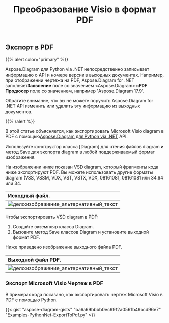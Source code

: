 ﻿---
title:  Преобразование Visio в формат PDF
linktitle: Преобразование Visio в PDF
type: docs
weight: 10
url: /ru/python-net/convert-visio-to-pdf/
description: В этом разделе показано, как Aspose.Diagram позволяет конвертировать форматы Visio в PDF. Преобразуйте VSD, VSS, VDW, VST, VSDX, VSSX, VSTX, VSDM, VSTM,VSSM в PDF с помощью нескольких строк кода.
---
## **Экспорт в PDF**
{{% alert color="primary" %}}

 Aspose.Diagram для Python via .NET непосредственно записывает информацию о API и номере версии в выходных документах. Например, при отображении чертежа на PDF, Aspose.Diagram for .NET заполняет**Заявление** поле со значением «Aspose.Diagram» и**PDF Продюсер** поле со значением, например 'Aspose.Diagram 17.9'.

Обратите внимание, что вы не можете поручить Aspose.Diagram for .NET API изменить или удалить эту информацию из выходных документов.

{{% /alert %}}

 В этой статье объясняется, как экспортировать Microsoft Visio diagram в PDF с помощью[Aspose.Diagram для Python via .NET](https://products.aspose.com/diagram/python-net/) API.

Используйте конструктор класса [Diagram] для чтения файлов diagram и метод Save для экспорта diagram в любой поддерживаемый формат изображения.

На изображении ниже показан VSD diagram, который фрагменты кода ниже экспортируют PDF. Вы можете использовать другие форматы diagram (VSS, VSSM, VDX, VST, VSTX, VDX, 08161081, 08161081 или 34.64 или 34.

|**Исходный файл.**|
|:- |
|![дело:изображение_альтернативный_текст](how-to-convert-a-visio-diagram_1.png)|


Чтобы экспортировать VSD diagram в PDF:

1. Создайте экземпляр класса Diagram.
1. Вызовите метод Save классов Diagram и установите выходной формат PDF.

Ниже приведено изображение выходного файла PDF.

|**Выходной файл PDF.**|
|:- |
|![дело:изображение_альтернативный_текст](how-to-convert-a-visio-diagram_2.png)|
### **Экспорт Microsoft Visio Чертеж в PDF**
В примерах кода показано, как экспортировать чертеж Microsoft Visio в PDF с помощью Python.

{{< gist "aspose-diagram-gists" "ba6a69bbbb0ec99f2a0561b49bcd96e7" "Examples-PythonNet-ExportToPdf.py" >}}
